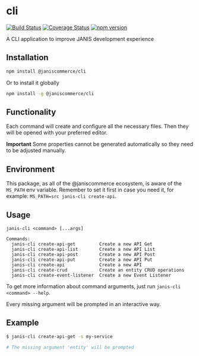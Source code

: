 # cli

[![Build Status](https://travis-ci.org/janis-commerce/cli.svg?branch=master)](https://travis-ci.org/janis-commerce/cli)
[![Coverage Status](https://coveralls.io/repos/github/janis-commerce/cli/badge.svg?branch=master)](https://coveralls.io/github/janis-commerce/cli?branch=master)
[![npm version](https://badge.fury.io/js/%40janiscommerce%2Fcli.svg)](https://www.npmjs.com/package/@janiscommerce/cli)

A CLI application to improve JANIS development experience

## Installation
```sh
npm install @janiscommerce/cli
```

Or to install it globally
```sh
npm install -g @janiscommerce/cli
```

## Functionality
Each command will create and configure all the necessary files. Then they will be opened with your preferred editor.

**Important** Some properties cannot be generated automatically so they need to be adjusted manually.

## Environment

This package, as all of the @janiscommerce ecosystem, is aware of the `MS_PATH` env variable. Remember to set it first in case you need it, for example: `MS_PATH=src janis-cli create-api`.

## Usage

`janis-cli <command> [...args]`

```
Commands:
  janis-cli create-api-get         Create a new API Get
  janis-cli create-api-list        Create a new API List
  janis-cli create-api-post        Create a new API Post
  janis-cli create-api-put         Create a new API Put
  janis-cli create-api             Create a new API
  janis-cli create-crud            Create an entity CRUD operations
  janis-cli create-event-listener  Create a new Event Listener
```

To get more information about command arguments, just run `janis-cli <command> --help`.

Every missing argument will be prompted in an interactive way.

## Example
```bash
$ janis-cli create-api-get -s my-service

# The missing argument 'entity' will be prompted
```
